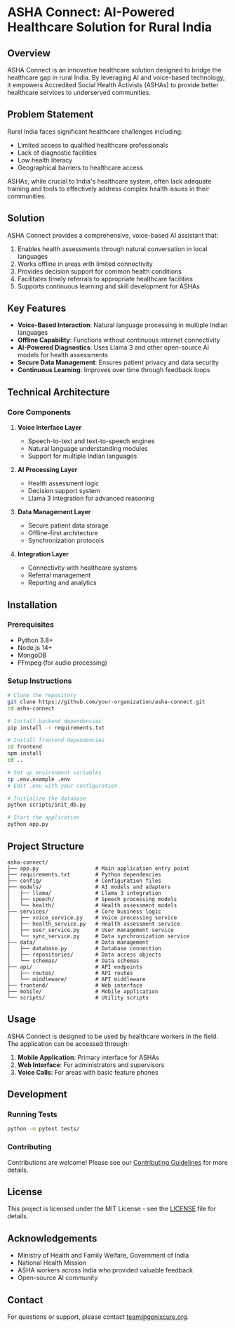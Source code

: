 # ASHA Connect: AI-Powered Healthcare Solution for Rural India

## Overview
ASHA Connect is an innovative healthcare solution designed to bridge the healthcare gap in rural India. By leveraging AI and voice-based technology, it empowers Accredited Social Health Activists (ASHAs) to provide better healthcare services to underserved communities.

## Problem Statement
Rural India faces significant healthcare challenges including:
- Limited access to qualified healthcare professionals
- Lack of diagnostic facilities
- Low health literacy
- Geographical barriers to healthcare access

ASHAs, while crucial to India's healthcare system, often lack adequate training and tools to effectively address complex health issues in their communities.

## Solution
ASHA Connect provides a comprehensive, voice-based AI assistant that:
1. Enables health assessments through natural conversation in local languages
2. Works offline in areas with limited connectivity
3. Provides decision support for common health conditions
4. Facilitates timely referrals to appropriate healthcare facilities
5. Supports continuous learning and skill development for ASHAs

## Key Features
- **Voice-Based Interaction**: Natural language processing in multiple Indian languages
- **Offline Capability**: Functions without continuous internet connectivity
- **AI-Powered Diagnostics**: Uses Llama 3 and other open-source AI models for health assessments
- **Secure Data Management**: Ensures patient privacy and data security
- **Continuous Learning**: Improves over time through feedback loops

## Technical Architecture

### Core Components
1. **Voice Interface Layer**
   - Speech-to-text and text-to-speech engines
   - Natural language understanding modules
   - Support for multiple Indian languages

2. **AI Processing Layer**
   - Health assessment logic
   - Decision support system
   - Llama 3 integration for advanced reasoning

3. **Data Management Layer**
   - Secure patient data storage
   - Offline-first architecture
   - Synchronization protocols

4. **Integration Layer**
   - Connectivity with healthcare systems
   - Referral management
   - Reporting and analytics

## Installation

### Prerequisites
- Python 3.8+
- Node.js 14+
- MongoDB
- FFmpeg (for audio processing)

### Setup Instructions
```bash
# Clone the repository
git clone https://github.com/your-organization/asha-connect.git
cd asha-connect

# Install backend dependencies
pip install -r requirements.txt

# Install frontend dependencies
cd frontend
npm install
cd ..

# Set up environment variables
cp .env.example .env
# Edit .env with your configuration

# Initialize the database
python scripts/init_db.py

# Start the application
python app.py
```

## Project Structure
```
asha-connect/
├── app.py                  # Main application entry point
├── requirements.txt        # Python dependencies
├── config/                 # Configuration files
├── models/                 # AI models and adapters
│   ├── llama/              # Llama 3 integration
│   ├── speech/             # Speech processing models
│   └── health/             # Health assessment models
├── services/               # Core business logic
│   ├── voice_service.py    # Voice processing service
│   ├── health_service.py   # Health assessment service
│   ├── user_service.py     # User management service
│   └── sync_service.py     # Data synchronization service
├── data/                   # Data management
│   ├── database.py         # Database connection
│   ├── repositories/       # Data access objects
│   └── schemas/            # Data schemas
├── api/                    # API endpoints
│   ├── routes/             # API routes
│   └── middleware/         # API middleware
├── frontend/               # Web interface
├── mobile/                 # Mobile application
└── scripts/                # Utility scripts
```

## Usage
ASHA Connect is designed to be used by healthcare workers in the field. The application can be accessed through:

1. **Mobile Application**: Primary interface for ASHAs
2. **Web Interface**: For administrators and supervisors
3. **Voice Calls**: For areas with basic feature phones

## Development

### Running Tests
```bash
python -m pytest tests/
```

### Contributing
Contributions are welcome! Please see our [Contributing Guidelines](CONTRIBUTING.md) for more details.

## License
This project is licensed under the MIT License - see the [LICENSE](LICENSE) file for details.

## Acknowledgements
- Ministry of Health and Family Welfare, Government of India
- National Health Mission
- ASHA workers across India who provided valuable feedback
- Open-source AI community

## Contact
For questions or support, please contact [team@genixcure.org](mailto:team@genixcure.org).
